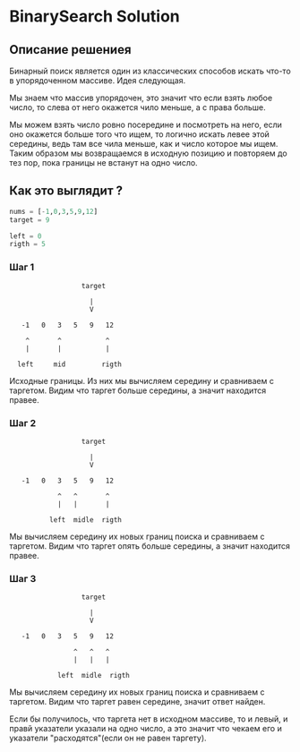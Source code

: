 # BinarySearch Solution

## Описание решениея
Бинарный поиск является один из классических способов искать что-то в упорядоченном массиве. Идея следующая. 

Мы знаем что массив упорядочен, это значит что если взять любое число, то слева от него окажется чило меньше, а с права больше. 

Мы можем взять число ровно посередине и посмотреть на него, если оно окажется больше того что ищем, то логично искать левее этой середины, ведь там все чила меньше, как и число которое мы ищем. Таким образом мы возвращаемся в исходную позицию и повторяем до тез пор, пока границы не встанут на одно число.

## Как это выглядит ?

```python
nums = [-1,0,3,5,9,12]
target = 9

left = 0
rigth = 5
```

### Шаг 1
```
                  target

                    |
                    V

   -1   0   3   5   9   12
    
    ^       ^           ^
    |       |           |

  left     mid         rigth 
```
Исходные границы. Из них мы вычисляем середину и сравниваем с таргетом. Видим что таргет больше середины, а значит находится правее.

### Шаг 2
```
                  target

                    |
                    V

   -1   0   3   5   9   12
    
            ^   ^       ^
            |   |       |

          left  midle  rigth 
```
Мы вычисляем середину их новых границ поиска и сравниваем с таргетом. Видим что таргет опять больше середины, а значит находится правее.

### Шаг 3
```
                  target

                    |
                    V

   -1   0   3   5   9   12
    
                ^   ^   ^
                |   |   |

            left  midle  rigth 
```
Мы вычисляем середину их новых границ поиска и сравниваем с таргетом. Видим что таргет равен середине, значит ответ найден.


Если бы получилось, что таргета нет в исходном массиве, то и левый, и правй указатели указали на одно число, а это значит что чекаем его и указатели "расходятся"(если он не равен таргету).
